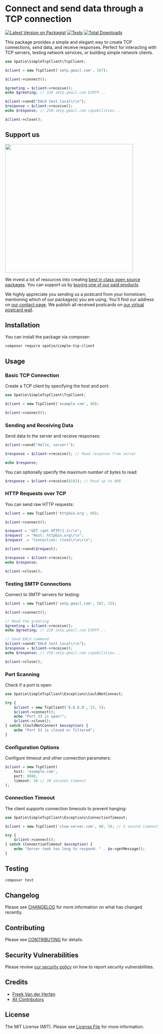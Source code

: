 # Connect and send data through a TCP connection

[![Latest Version on Packagist](https://img.shields.io/packagist/v/spatie/simple-tcp-client.svg?style=flat-square)](https://packagist.org/packages/spatie/simple-tcp-client)
[![Tests](https://img.shields.io/github/actions/workflow/status/spatie/simple-tcp-client/run-tests.yml?branch=main&label=tests&style=flat-square)](https://github.com/spatie/simple-tcp-client/actions/workflows/run-tests.yml)
[![Total Downloads](https://img.shields.io/packagist/dt/spatie/simple-tcp-client.svg?style=flat-square)](https://packagist.org/packages/spatie/simple-tcp-client)

This package provides a simple and elegant way to create TCP connections, send data, and receive responses. Perfect for interacting with TCP servers, testing network services, or building simple network clients.

```php
use Spatie\SimpleTcpClient\TcpClient;

$client = new TcpClient('smtp.gmail.com', 587);

$client->connect();

$greeting = $client->receive();
echo $greeting; // 220 smtp.gmail.com ESMTP...

$client->send("EHLO test.local\r\n");
$response = $client->receive();
echo $response; // 250-smtp.gmail.com capabilities...

$client->close();
```

## Support us

[<img src="https://github-ads.s3.eu-central-1.amazonaws.com/simple-tcp-client.jpg?t=1" width="419px" />](https://spatie.be/github-ad-click/simple-tcp-client)

We invest a lot of resources into creating [best in class open source packages](https://spatie.be/open-source). You can support us by [buying one of our paid products](https://spatie.be/open-source/support-us).

We highly appreciate you sending us a postcard from your hometown, mentioning which of our package(s) you are using. You'll find our address on [our contact page](https://spatie.be/about-us). We publish all received postcards on [our virtual postcard wall](https://spatie.be/open-source/postcards).

## Installation

You can install the package via composer:

```bash
composer require spatie/simple-tcp-client
```

## Usage

### Basic TCP Connection

Create a TCP client by specifying the host and port:

```php
use Spatie\SimpleTcpClient\TcpClient;

$client = new TcpClient('example.com', 80);

$client->connect();
```

### Sending and Receiving Data

Send data to the server and receive responses:

```php
$client->send("Hello, server!");

$response = $client->receive(); // Read response from server

echo $response;
```

You can optionally specify the maximum number of bytes to read:

```php
$response = $client->receive(8192); // Read up to 8KB
```

### HTTP Requests over TCP

You can send raw HTTP requests:

```php
$client = new TcpClient('httpbin.org', 80);

$client->connect();

$request = "GET /get HTTP/1.1\r\n";
$request .= "Host: httpbin.org\r\n";
$request .= "Connection: close\r\n\r\n";

$client->send($request);

$response = $client->receive();
echo $response;

$client->close();
```

### Testing SMTP Connections

Connect to SMTP servers for testing:

```php
$client = new TcpClient('smtp.gmail.com', 587, 15);

$client->connect();

// Read the greeting
$greeting = $client->receive();
echo $greeting; // 220 smtp.gmail.com ESMTP...

// Send EHLO command
$client->send("EHLO test.local\r\n");
$response = $client->receive();
echo $response; // 250-smtp.gmail.com capabilities...

$client->close();
```

### Port Scanning

Check if a port is open:

```php
use Spatie\SimpleTcpClient\Exceptions\CouldNotConnect;

try {
    $client = new TcpClient('8.8.8.8', 53, 5);
    $client->connect();
    echo "Port 53 is open!";
    $client->close();
} catch (CouldNotConnect $exception) {
    echo "Port 53 is closed or filtered";
}
```

### Configuration Options

Configure timeout and other connection parameters:

```php
$client = new TcpClient(
    host: 'example.com',
    port: 8080,
    timeout: 30 // 30 seconds timeout
);
```

### Connection Timeout

The client supports connection timeouts to prevent hanging:

```php
use Spatie\SimpleTcpClient\Exceptions\ConnectionTimeout;

$client = new TcpClient('slow-server.com', 80, 5); // 5 second timeout

try {
    $client->connect();
} catch (ConnectionTimeout $exception) {
    echo "Server took too long to respond: " . $e->getMessage();
}
```

## Testing

```bash
composer test
```

## Changelog

Please see [CHANGELOG](CHANGELOG.md) for more information on what has changed recently.

## Contributing

Please see [CONTRIBUTING](https://github.com/spatie/.github/blob/main/CONTRIBUTING.md) for details.

## Security Vulnerabilities

Please review [our security policy](../../security/policy) on how to report security vulnerabilities.

## Credits

- [Freek Van der Herten](https://github.com/freekmurze)
- [All Contributors](../../contributors)

## License

The MIT License (MIT). Please see [License File](LICENSE.md) for more information.
